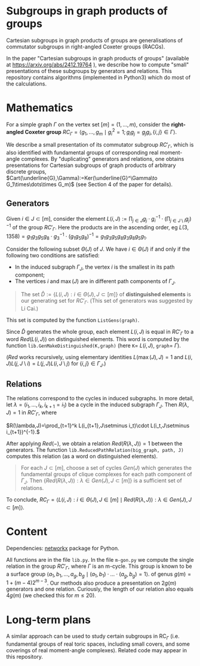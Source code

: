 # Subgroups in graph products of groups
Cartesian subgroups in graph products of groups are generalisations of commutator subgroups in right-angled Coxeter groups (RACGs).

In the paper "Cartesian subgroups in graph products of groups" (available at https://arxiv.org/abs/2412.19764 ), we describe how to compute "small" presentations of these subgroups by generators and relations.
This repository contains algorithms (implemented in Python3) which do most of the calculations.

# Mathematics 
For a simple graph $\Gamma$ on the vertex set $[m]=(1,\dots,m)$, consider the **right-angled Coxeter group**
$RC_\Gamma=\langle g_1,\dots,g_m\mid g_i^2=1; g_ig_j=g_jg_i, \lbrace i,j\rbrace\in\Gamma\rangle.$

We describe a small presentation of its commutator subgroup $RC'_\Gamma,$ which is also identified with fundamental groups of corresponding real moment-angle complexes.
By "duplicating" generators and relations, one obtains presentations for Cartesian subgroups of graph products of arbitrary discrete groups, $Cart(\underline{G},\Gamma):=Ker(\underline{G}^\Gamma\to G_1\times\dots\times G_m)$ (see Section 4 of the paper for details).

## Generators
Given $i\in J\subset[m]$, consider the element $L(i,J):=\prod_{j\in J}g_j\cdot g_i^{-1}\cdot (\prod_{j\in J\setminus i}g_j)^{-1}$ of the group $RC'_ \Gamma$. Here the products are in the ascending order, eg $L(3,1358)=g_1g_3g_5g_8\cdot g_3^{-1}\cdot (g_1g_5g_8)^{-1} = g_1g_3g_5g_8g_3g_8g_5g_1$. 

Consider the following subset $\Theta(J)$ of $J$. We have $i\in\Theta(J)$ if and only if the following two conditions are satisfied:
* In the induced subgraph $\Gamma_J$, the vertex $i$ is the smallest in its path component;
* The vertices $i$ and $\max(J)$ are in different path components of $\Gamma_J$.

>The set $\widehat{D}:=\lbrace L(i,J):i\in\Theta(J),J\subset[m]\rbrace$ of **distinguished elements** is our generating set for $RC'_\Gamma$. (This set of generators was suggested by Li Cai.)

This set is computed by the function `ListGens(graph)`.

Since $\widehat{D}$ generates the whole group, each element $L(i,J)$ is equal in $RC'_\Gamma$ to a word $Red(L(i,J))$ on distinguished elements. This word is computed by the function `lib.GenMakeDistinguished(K,graph)` (here `K`= $L(i,J)$, `graph`= $\Gamma$).

($Red$ works recursively, using elementary identities $L(\max(J),J)=1$ and $L(i,J)L(j,J\setminus i)=L(j,J)L(i,J\setminus j)$ for $\lbrace i,j\rbrace\in\Gamma_J$.)

## Relations
The relations correspond to the cycles in induced subgraphs. In more detail, let $\lambda=(i_1,\dots,i_k,i_{k+1}=i_1)$ be a cycle in the induced subgraph $\Gamma_J$. Then $R(\lambda,J)=1$ in $RC'_\Gamma$, where

$R(\lambda,J)=\prod_{t=1}^k L(i_{t+1},J\setminus i_t)\cdot L(i_t,J\setminus i_{t+1})^{-1}.$

After applying $Red(-)$, we obtain a relation $Red(R(\lambda,J))=1$ between the generators. The function `lib.ReducedPathRelation(big_graph, path, J)` computes this relation (as a word on distinguished elements).

>For each $J\subset[m]$, choose a set of cycles $Gen(J)$ which generates the fundamental groups of clique complexes for each path component of $\Gamma_J$. Then $\lbrace Red(R(\lambda,J)):\lambda\in Gen(J),J\subset[m]\rbrace$ is a sufficient set of relations.

To conclude, $RC_\Gamma =\langle L(i,J):i\in\Theta(J),J\in[m]\mid Red(R(\lambda,J)):\lambda\in Gen(J),J\subset[m]\rangle.$

# Content
Dependencies: [networkx](networkx.org) package for Python.

All functions are in the file `lib.py`. In the file `m-gon.py` we compute the single relation in the group $RC'_ \Gamma$, where $\Gamma$ is an m-cycle. This group is known to be a surface group $\langle a_1,b_1,\dots,a_ g,b_ g\mid (a_1,b_1)\cdot\dots\cdot (a_g,b_g)=1\rangle.$ of genus $g(m)=1+(m-4)2^{m-3}$. Our methods also produce a presentation on $2g(m)$ generators and one relation. Curiously, the length of our relation also equals $4g(m)$ (we checked this for $m\leq 20$).

# Long-term plans
A similar approach can be used to study certain subgroups in $\mathrm{RC}_\Gamma$ (i.e. fundamental groups of real toric spaces, including small covers, and some coverings of real moment-angle complexes).
Related code may appear in this repository.

